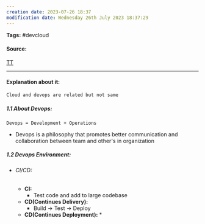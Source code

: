 ```yaml
---
creation date: 2023-07-26 18:37
modification date: Wednesday 26th July 2023 18:37:29
---
```


**Tags:** #devcloud

#### Source:
[TT](https://www.techtarget.com/searchcloudcomputing/tip/Cloud-vs-DevOps-What-to-know-for-your-next-career-move)

--------------------------------------

#### Explanation about it:

`Cloud and devops are related but not same`

##### 1.1 About Devops:

```
Devops = Development + Operations
```

* Devops is a philosophy that promotes better communication and collaboration between team and other's in organization

##### 1.2 Devops Environment:

* ###### CI/CD:
	* **CI:**
		* Test code and add to large codebase
	* **CD(Continues Delivery):**
		* Build -> Test -> Deploy
	* **CD(Continues Deployment):**
		* 